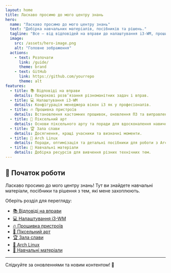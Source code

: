 ```yaml
---
layout: home
title: Ласкаво просимо до мого центру знань
hero:
  name: "Ласкаво просимо до мого центру знань"
  text: "Добірка навчальних матеріалів, посібників та рішень."
  tagline: "Все – від відповідей на вправи до налаштування i3-WM, прошивки пристроїв та піксельного арту."
  image:
    src: /assets/hero-image.png
    alt: "Головне зображення"
  actions:
    - text: Розпочати
      link: /guide/
      theme: brand
    - text: GitHub
      link: https://github.com/yourrepo
      theme: alt
features:
  - title: 📚 Відповіді на вправи
    details: Покрокові розв’язання різноманітних задач і вправ.
  - title: 💻 Налаштування i3-WM
    details: Конфігурація менеджера вікон i3 як у професіоналів.
  - title: 🔥 Прошивка пристроїв
    details: Встановлення кастомних прошивок, оновлення ПЗ та виправлення помилок.
  - title: 🎨 Піксельний арт
    details: Основи піксельного арту та поради для вдосконалення навичок.
  - title: 🏆 Зала слави
    details: Досягнення, кращі учасники та визначні моменти.
  - title: 🐧 Arch Linux
    details: Поради, оптимізація та детальні посібники для роботи з Arch Linux.
  - title: 📖 Навчальні матеріали
    details: Добірка ресурсів для вивчення різних технічних тем.
---
```


## 🚀 Початок роботи

Ласкаво просимо до мого центру знань! Тут ви знайдете навчальні матеріали, посібники та рішення з тем, які мене захоплюють.

Оберіть розділ для перегляду:

- [📚 Відповіді на вправи](/exercises/)
- [💻 Налаштування i3-WM](/i3-wm/)
- [🔥 Прошивка пристроїв](/flashing/)
- [🎨 Піксельний арт](/pixel-art/)
- [🏆 Зала слави](/hall-of-fame/)
- [🐧 Arch Linux](/arch-linux/)
- [📖 Навчальні матеріали](/tutorials/)

---

Слідкуйте за оновленнями та новим контентом! 🎉
